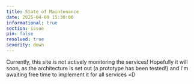 ```yaml
---
title: State of Maintenance
date: 2025-04-09 15:30:00 
informational: true
section: issue
pin: false
resolved: true
severity: down
---
```


Currently, this site is not actively monitoring the services! Hopefully it will soon, as the architecture is set out (a prototype has been tested!) and I'm awaiting free time to implement it for all services =D
